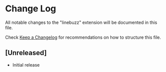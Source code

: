 # Change Log

All notable changes to the "linebuzz" extension will be documented in this file.

Check [Keep a Changelog](http://keepachangelog.com/) for recommendations on how to structure this file.

## [Unreleased]

- Initial release